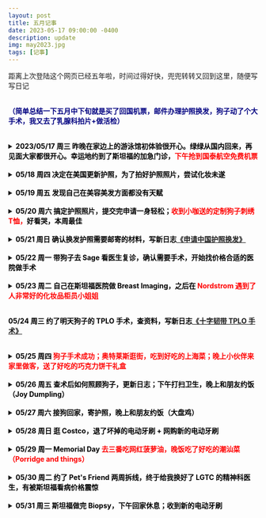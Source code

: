 ```yaml
---
layout: post
title: 五月记事
date: 2023-05-17 09:00:00 -0400
description: update
img: may2023.jpg
tags: [记事]
---
```


距离上次登陆这个网页已经五年啦，时间过得好快，兜兜转转又回到这里，随便写写日记<br>
<br>

<span style="color:navy"><b>（简单总结一下五月中下旬就是买了回国机票，邮件办理护照换发，狗子动了个大手术，我又去了乳腺科拍片+做活检）</b></span>
<br><br>


<details> 
<summary><b><span style="color:black">2023/05/17 周三 昨晚在家边上的游泳馆初体验很开心。绿绿从国内回来，再见面大家都很开心。幸运地约到了斯坦福的加急门诊，</span><span style="color:red">下午抢到国泰航空免费机票</span></b>
</summary>
<ul>
昨天晚上去家边上的健身中心游泳，新用户第一次免费体验。也是第一次带着Apple Watch游泳，完全没有问题。对健身房无感，但是游泳很开心，确实感觉今天的心情和精神状态有比昨天好。<br>
今天一早接到了Stanford Healthcare打来电话，帮我加急约到了下周二的breast imaging，本来正常约的话是一个月后，感谢 Stanford Healthcare 的接线员小姐姐和我在 One Medical 的家庭医生第一时间帮我提交了 Referral。<br>
昨天绿绿从上海回来，一个月没见了，开开心心带狗子去见Chip玩，中途没拦住让她们到草坪疯跑了好几圈，昨晚和今早刚爬起来的时候明显腿瘸，打电话约了Sage下周一看医生，也挺快就约到了。<br>
中午寻思着重新启用这个主页写写日记。开始安装<a href="https://jekyllrb.com/docs/installation/macos/" target="_blank">Jekyll</a>比较顺利，因为不想一直用 Git Push 看效果，又检索了下怎么使用local server查看更新（<a href="https://docs.github.com/en/pages/setting-up-a-github-pages-site-with-jekyll/testing-your-github-pages-site-locally-with-jekyll" target="_blank">Testing your GitHub Pages site locally with Jekyll</a>）。装Bundler时候遇到各种报错，什么 "Could not locate Gemfile" “An error occurred while installing ffi (1.9.18)” 试了网友给出的各种方法最后终于顺利搞定，在相应文件夹位置用指令 <b>bundle exec jekyll serve</b> 就可以在本地（<a href="http://127.0.0.1:4000/" target="_blank">127.0.0.1:4000/</a>）查看更新了。然后就是浏览了下之前用的代码和写的内容，想做大一点的改动但好像暂时还没这个实力 😅 <br>
下午5点和小伙伴一起参加<a href="https://mp.weixin.qq.com/s/t_peR4XntC5IO8JlqTW_FQ" target="_blank">国泰航空的抢票活动</a>，往返机票只要付税费$348.95。本来排队是一万多号，然后5:45兆铭分享了一个美卡论坛的帖子说已经有人买好了，6点论坛里有人找到bug，隐身模式从<a href="https://www.cathaypacific.com/cx/sc_CN/book-a-trip/timetable.html" target="_blank">时刻表链接</a>使用优惠码（SFOHKAA23）可以绕过排队直接定航班，正常排队反而会因为Time Out被登出。非常幸运四个人都买到票了，我和老公十月回，他俩年底回。买完票又刷了好一会儿美卡论坛那个帖子，从头到尾看了一遍。其实抢票之前就有些头疼的征兆，毕竟好久没看代码了，抢完票更是头疼的厉害，吃了两颗头孢抗一下。<br>
降低预期这个事情很有意思。晚上老公打电话回来说他今天在公司拿了非常不好吃的饭，我就顺手在他到家之前炒了个韭菜炒鸡蛋。到家一看他拿的是咖喱鸡，胡萝卜配米饭。我这么挑食一人，反而觉得还挺好吃的。<br>
晚上查资料看到入境香港需要护照六个月有效期，我护照刚好3月初到期，飞的时候差1个月不到。本来想回国更新护照的，这样一来还是得在这边办了。大晚上的下载中国领事APP，填资料，最后卡在上传照片这一步，快12点了就先不搞了。<br>
躺到床上想到就这么顺利地买上了回国机票，上一次回国还是17年时候，一晃6年了，自己都没意识到已经这么久没回去了，想到要回国了还是挺开心的。因为心思比较活络，没有像前几天一样沾到枕头就睡，爬起来又吃了100mg的喹硫平，1点时候入睡。<br>
</ul>
</details>

<br>



<details> 
<summary><b><span style="color:black">05/18 周四 决定在美国更新护照，为了拍好护照照片，尝试化妆未遂</span></b></summary>
<ul>
早上9:30起，以为睡得晚又加了药量会晚起，没想到起的还挺早。正好手机发了个警报（人口失踪）听到蹭的一下就醒了，从床上爬起来，脑袋也非常清醒。<br>
一早想着把证件照自己拍了吧！最近剪了个短发（方便洗头）发型有点杂乱，平时也不咋关注自己的容貌，去外面拍证件照也就算了，这会儿是让自己拍照上传，照片还是要印在护照上用十年的，自然是想拍的好看一点，自拍了几张怎么看怎么不满意，这种时候就非常羡慕别人会化妆啦！找出之前买东西送的粉底液小样在脸上瞎涂 😂 卸妆又不利索，感觉脸都快被折腾坏了<br>
</ul>
</details>

<br>


<details> 
<summary><b><span style="color:black">05/19 周五 发现自己在美容美发方面都没有天赋</span></b></summary>
<ul> 
想着化妆不行那折腾一下发型吧！（以下是大段吐槽，阅读可能引起不适）弄了大半天，最后发现早晨睡起来啥也不做头发状态最好，颅顶高发量多刘海相对正常可以略微遮挡额头。用直发器和梳子越搞发际线越高头发看起来越少，跟着网上学剪刘海，拉C字刘海，很简单的步骤，但是自己弄出来效果完全不对，还比原来更难看。哎对妆造真的是一点天赋都没有，放弃打扮了，护照照片明天随便整整能用就行。开始是有点沮丧的，感觉全世界都会化妆，但是不会化妆好处呢就是省了时间和钱。<br>
今天把VS的退货包裹亲手递到了邮递员叔叔的手上，这次总算不会被偷了，里面有价值90刀的泳衣；和爸妈确认了十月回国和老公一起请亲戚朋友吃饭，又看了下机票；第一次用 Toogoodtogo App 定了折扣面包明天取；收到Nordstrom和Ulta发的十刀优惠券。<br>
</ul>
</details>

<br>

<details> 
    <summary><b><span style="color:black">05/20 周六 搞定护照照片，提交完申请一身轻松；<span style="color:red">收到小咖送的定制狗子刺绣T恤，</span>好看哭，本周最佳</span></b>
</summary>
<ul> 
下午终于搞定了护照照片，从2天前想要拍个美美的照，到今天只想快速完成交差再也不用操心这个事。拍照，iPhone 抠图换白色背景，PS调尺寸，稍微头发边缘修一下，忐忐忑忑把照片传到App生怕过不了，还好照片相当顺利地通过了检测。<br>
今天有个非常非常开心的事情，就是小咖做好了狗子的定制T恤，才知道她也在湾区就直接约了个饭。晚上老公去拿完面包我们直接去了餐馆碰面，衣服真的做的超级精致！聊天时候才知道她是买了专门的机器绣，主要是前期画图比较费劲，衣服上绣了Luna和Ga宝，可以说相当爱不释手了。<br>

<img src="{{ site.url }}{{ site.baseurl }}/assets/img/content/Dog-T-shirt.JPG" >

</ul>
</details>

<br>

<details> 
<summary><b><span style="color:black">05/21 周日 确认换发护照需要邮寄的材料，写新日志<a href="{{ site.url }}{{ site.baseurl }}/blog/2023/05/21/renew-china-passport/" target="_blank">《申请中国护照换发》</a></span></b></summary>
<ul>
老公昨天带了寿司回来，就着昨天拿的面包吃了早饭和午饭，还做了个葱烧豆腐。<br>
写了新日志整理一下自己换护照要寄出的材料。<br>
查了Amex官网确认自己拿到了15K referral点数，老公也有10K MR 点数的开卡奖励。<br>
晚上把狗子之前每天清晨起床跛脚的视频整理了一下，写了个很长的邮件给Sage的医生。<br>
又在TooGoodToGo App里下了一单，店名叫Poke House，这家店还挺抢手的，秒没，明晚拿希望好吃。
</ul>
</details>



<br>

<details> 
<summary><b><span style="color:black">05/22 周一 带狗子去 Sage 看医生复诊，确认需要手术，开始找价格合适的医院做手术</span></b></summary>
<ul>
上午简单整理了一下狗子的病史，中午顺路去老公公司食堂拿饭，下午两点看医生。<br>
医生看过了邮件视频说很有帮助，这次做检查时候可以感觉到狗子膝盖有不适感，建议手术。术后需要6-8周的恢复时间，两个月之后去复诊，再往后巩固一个月看有没有问题，所以前后最好留出三个月时间陪狗子。<br>
我们是7月底去夏威夷，9月底回国，刚好都间隔两个月，中间把做完手术的狗托付给别人也不一定放心，可能还是想等10月底回美国再做。<br>
信箱里老公CSP的信用卡顺利收到没有被偷，感恩❤️<br>
本来觉得复诊费用$129还挺便宜的，毕竟保险能报销就完全不心疼，直到收到了手术预估费用，$9600起，巨贵，决定还是找别家做。
搜到了这几家：第一家是家边上的 Warm Springs Pet Hospital，华人医院，明码标价$4400，算是湾区比较便宜的，医生不是board-certified 但是经验比较丰富，谷歌评分 <a href="https://www.google.com/maps/place/Warm+Springs+Pet+Hospital/@37.4951129,-121.935069,17z/data=!3m1!4b1!4m6!3m5!1s0x808fc6597b2d0ba9:0x7fb593d371846c89!8m2!3d37.4951129!4d-121.9324941!16s%2Fg%2F11c1wvwb3h" target="_blank">4.5 (234)；</a>第二家是 Oakdale Veterinary Group，也是明码标价$4450，车程1.5小时，谷歌评分 <a href="https://www.google.com/maps/place/Oakdale+Veterinary+Group/@37.7753636,-120.820978,17z/data=!3m1!4b1!4m6!3m5!1s0x8090f9ee80c8793d:0x1bca8fc2ed053f7f!8m2!3d37.7753636!4d-120.8184031!16s%2Fg%2F1tvyl_yw" target="_blank">4.7 (264)</a>，英国医生，有一些title；最后是UC Davis，quote是$6500-$7500，只能直接去做手术，医生也不知道是哪个，感觉不太靠谱 Pass<br>

</ul>
</details>


<br>

<details> 
<summary><b><span style="color:black">05/23 周二 自己在斯坦福医院做 Breast Imaging，之后在</span><span style="color:red"> Nordstrom 遇到了人非常好的化妆品柜员小姐姐</span></b></summary>
<ul>
早上就继续联系兽医院，UC Davis回电话说最早手术时间是7月，价格是6500-7500，不接受咨询直接预约手术；另一家打了Oakdale，8:30打电话过去说会回电话，等了一整天也没回。老公说他还是prefer家边上的华人医院，比较近来回复诊也方便。<br>
中午洗了个澡，拿报纸在家门口拍照补充材料，下午护照就过了初审，接着去斯坦福看乳腺科，拍片，做了乳腺X光和超声，检查费用2200，还在保险自付范围。第一次做乳腺X光感觉胸被压的不舒服微微有点疼，第一个做X光的医生挺严肃的，做完之后笑着和我说 "You did great" 反差挺大的，被夸了有点开心；第二个做超声的医生是个很甜的小姐姐，开始前温柔地说“不好意思我的手有些凉呀”，我忙说“没事没事” 本来超声检查也很舒服，医生涂点凝胶拿机器在你胸上滑来滑去，看着医生检查心里就很踏实很有安全感，想着能在这里做最专业的检查真的是好幸运啊！最后是看片的医生，超级严肃，就和我说了三句话：“片子没啥问题，建议和上次一样做biopsy，你还有什么问题吗？” 随便扯了些有的没的，问会不会长新的，大小会不会变化；回答是有可能，大小可能随着身体激素水平变化有变化，不需要切，如果大小明显变化才需要考虑切掉。<br>
比预期提早了半小时结束，老公还在开会，我就走到Stanford Shopping Center自己去逛逛。一楼就有好多美妆柜台，看到柜台边上有挺多椅子（可以坐下来让柜姐帮忙化妆推荐产品）一开始去问了Armani的粉底，让柜姐给我推荐了个色号，直接给我推荐了5号，态度的话也是有一点点强势，说话毋庸置疑的感觉，不过我问她拿小样的时候很爽快地给我了。然后我又问她有没有遮瑕推荐，主要想遮痘印，她推荐我去另一边雅诗兰黛的试，结果遇到一个超级好的柜姐，也是甜美可爱的小姐姐。她先是在额头上给我试了两个色号，一个是和肤色接近的，另一个是更白一点的。我说我想找能遮痘印的，偏好前一个。我说我没化过妆，问她新手是不是买粉底和遮瑕就够啦？她说其实建议直接用粉底叠涂也可以遮瑕的。中间我就和她聊说自己之前吃药长了很多痘，然后就留下了很多痘印，小姐姐非常真诚地说她觉得我皮肤状态挺好的。一边给我把之前的Armani粉底擦掉，上保湿，妆前乳，再是粉底（Double Wear 1N2）告诉我说皮肤的纹理用遮瑕是遮不掉的，遮瑕比较适合遮掉比如说黑斑，遮瑕很厚的话反而会让皮肤纹理更明显。然后推荐我用Retinol产品，有皮肤科医生开的处方药，开柜产品也买得到，还去咨询旁边的柜姐问她用的哪款，给我拍了照片，真的是完全从我的角度着想。我最开始询问遮瑕产品，她先是告诉我不一定需要买遮瑕，可能粉底就够了没必要买多浪费；再是告诉我如果要遮痘印粉底其实也没用，需要买Retinol产品护肤更重要，完全没有强行给我推销任何产品，全程一直都在说我很漂亮，皮肤状态很好，不需要化妆。边上一个年纪大的柜姐也一直点头附和（给我推荐自用retinol产品的柜姐，长得很像我在亚特兰大看过的一位心理咨询师，气场特别强）真的非常幸福了。<br>
晚上在老公公司吃晚饭，下午打了会儿Pokemon，做掉了好些需要在Gym完成的任务，带了点吃的回家够明天午饭吃；回家看看电视，又在TGTG下了第三单，这次是Sunnyvale的贡茶，不知道会拿到什么呢？
<br>

</ul>
</details>

<br>

<b><span style="color:black">05/24 周三 约了明天狗子的 TPLO 手术，查资料，写新日志<a href="{{ site.url }}{{ site.baseurl }}/blog/2023/05/24/TPLO-surgery/" target="_blank">《十字韧带 TPLO 手术》</a>   </span></b>

<br>

<details> 
    <summary><b><span style="color:black">05/25 周四 </span><span style="color:red">狗子手术成功；奥特莱斯逛街，吃到好吃的上海菜；晚上小伙伴来家里做客，送了好吃的巧克力饼干礼盒</span></b></summary>
<ul>
6:30 早早地爬起来送狗子去做手术，前一晚一直做梦醒了好几次，随时准备到点爬起来。医院人还不少，医生看起来挺专业的，给我们讲解了理论知识，做了抽屉试验确认狗子的胫骨有位移。十点离开医院，两点医生打来电话告诉我手术成功。下午正好顺路去逛奥特莱斯，一直想要拉夫劳伦带小熊图案的衣服，看到折扣区有一件尺码合适的就买了，大概是刚花了四千的手术费，也不觉得这小一百的衣服贵了。又逛了Levi's的牛仔裤，也在清仓区淘到了两条尺码合适又喜欢的，反而试了几条正价的（也参加买一送一活动）都没有很喜欢。BR三折再额外八折的休闲裤，很便宜就买了，看着比较正式，平常还是牛仔裤好穿。和老公一人买了一双Clarks的鞋子，第二双20刀，还折在了比较贵的那双上。午饭是在奥特莱斯附近选了一家上海菜，点了蟹壳黄（肉松味的）午市套餐肉选了酱鸭，一份响油鳝糊，味道相当可以。幸苦老公路上来回开了三小时，还在奥特莱斯工作。晚上苏航从西雅图过来出差，顺路来我们家坐了一会儿，送了超高级的 Royce 巧克力饼干礼盒。逛了一天街，晚上觉得腰非常酸了只想躺到床上休息。非常累的一天，但写下来发现好像样样都是开心的事。
</ul>
</details>


<br>

<details> 
<summary><b><span style="color:black">05/26 周五 查术后如何照顾狗子，更新日志；下午打扫卫生，晚上和朋友约饭（Joy Dumpling）</span></b></summary>
<ul>
打电话去斯坦福医院约到下周的Biopsy，一般这种让你回去等电话都不靠谱，还得主动出击。精神科换医生也是，等了两个月没等到下文，我今天联系了才和我说这两天会给我回电话处理；再是把OVG之后几次复诊时间改到了周六，也是打电话去问Luna的情况很难得到更新，说实话其实在医院寄宿并不能给狗狗带来更多的关照，主要还是是方便了我们通勤。下午正好说阿拉法特要来，就把家里收拾了一下，把狗子的床褥洗干净。晚上去了 Joy Dumpling 吃饭，蟹黄豆腐煲还挺好吃的，樱花虾高丽菜还不错，其他点了小笼包，牛肉卷饼，三杯鸡，无功无过。晚上回家竟然把《绝世武魂》200多集全部追完了。
</ul> 
</details>


<br>

<details> 
<summary><b><span style="color:black">05/27 周六 接狗回家，寄护照，晚上和朋友约饭（大盘鸡）</span></b></summary>
<ul>
上午开车去医院接狗，把 Grubhub 和 Uber Eats Credits 用完，取了外卖回家吃午饭，赶在邮局关门前去银行开了支票，寄出护照，下周二到。两点到家，朋友约我们晚上一起吃饭，一起去吃了个大盘鸡，然后去他们家看了一下 Gaga，回家有点头痛，吃了两粒泰诺。
</ul> 
</details>


<br>


<details> 
<summary><b><span style="color:black">05/28 周日 逛 Costco，退了坏掉的电动牙刷 + 网购新的电动牙刷</span></b></summary>
<ul>
Costco 店里退掉电动牙刷，又在官网买了新款 Ora-B 的电动牙刷，换了个牌子。看到有折扣又给狗子买了好些 Dasuquin，够吃大半年了。

</ul> 
</details>


<br>

<details> 
<summary><b><span style="color:black">05/29 周一 Memorial Day</span><span style="color:red"> 去三番吃网红菠萝油，晚饭吃了好吃的潮汕菜（Porridge and things） </span></b></summary>
<ul>
十一点起床，好累啊啥事也不想做。早上把狗子从笼子里放出来的时候发现她把左边大腿内侧的毛都舔湿了，哎还好伤口没事，非常意料之外她竟然能够到。回顾了一下原因可能是伊丽莎白圈没有绑紧，她头可以向前伸出去很多。抱下楼放尿，上来给她冰敷一下伤口，喂好多东西（3种药，早饭兑水，益生菌，南瓜，洁牙粉）<br>
中午老公下来做了个豆腐汤<br>
    VS的退货包裹可能寄丢了，幸好我记下了 tracking number（<a href="https://www.fedex.com/fedextrack/?trknbr=92023901007751000078162729&trkqual=" target="_blank"> 9202 3901 0077 5100 0078 1627 29）</a> 5/19 到现在一直没有更新，联系了客服说没有丢，要最多等 21 天才会退款，让我 6/12 再联系<br>
下午小伙伴突然问要不要去三番吃好吃的，有家网红面包店卖菠萝油特别好吃，叫 <a href="https://www.google.com/maps/place/Pineapple+King+Bakery+-+San+Francisco/@37.7633718,-122.4810503,17z/data=!3m1!4b1!4m6!3m5!1s0x808587657d6e6007:0xbf8260323811d52a!8m2!3d37.7633718!4d-122.4784754!16s%2Fg%2F11b77b8q4m?entry=ttu" target="_blank">Pineapple King Bakery</a>。排了一小时，幸运地买到了最后5个菠萝油和菠萝王（泡芙）喜欢吃甜味的，所以推荐的金牌菠萝油（夹的有盐黄油）并没有特别惊艳，更喜欢巧克力和椰汁味。抹茶泡芙好吃，隔天早饭吃了原味的稍有点腻，菠萝油空气炸锅热一下倒还是很好吃。晚饭吃了一家潮汕菜叫 <a href="https://www.google.com/maps/place/Porridge+%26+Things/@37.6001028,-122.3937714,17z/data=!4m16!1m9!3m8!1s0x808f77adc552e9af:0x71853e11f63d2ed7!2sPorridge+%26+Things!8m2!3d37.6001028!4d-122.3911965!9m1!1b1!16s%2Fg%2F11j7dcfjn3!3m5!1s0x808f77adc552e9af:0x71853e11f63d2ed7!8m2!3d37.6001028!4d-122.3911965!16s%2Fg%2F11j7dcfjn3?entry=ttu" target="_blank">Porridge and things</a>，点了皮蛋瘦肉粥，招牌沙姜鸡，小炒皇（韭菜花）潮州煎蠔烙，家乡炒米粉和鱼腩煲。都很好吃，菜名按喜爱程度排序。<br>
晚上小伙伴问起我学车学的怎么样，把锅甩到老公身上说他不肯带我练车。回家路上我们就去 Santa Clara 附近洗了个车，然后让我开车回家。一路开的都有些靠右，然后老公就有点生气了，说我一直不好好听他教。态度就是比较不耐烦，后面有点慌，很多过马路时候都变了车道，左拐拐不好，方向盘打太少，后面还有个右转没看马路对面（大转弯）过来的车，还好听老公说的停了车，发现开过去的是辆警车。回家停到车库倒是一把进去了，因为老公路上态度极差，于是弄的我也非常生气。到家11点多，弄狗吃喝拉撒到12点，自己抱着狗子上下楼梯，晚上也没拉屎。气呼呼地在楼下沙发上睡，觉得在楼上会睡不着，到1点多才爬到床上睡，真是心情起起伏伏非常大的一天。
</ul> 
</details>


<br>

<details> 
<summary><b><span style="color:black">05/30 周二 约了 Pet's Friend 两周拆线，终于给我换好了 LGTC 的精神科医生，有被斯坦福看病价格震惊</span></b></summary>
<ul>
早上九点多醒，还是有点气，赖床到十点，OVG 那边兽医回了信息问 Luna 怎么样，就爬起来了。看到狗子还是很开心的，吃了昨天买的菠萝包，一个好吃的椰汁味菠萝油和一个原味菠萝王，原味的泡芙有点腻就分给老公半个，昨天的事默默揭过。<br>
早上一开始打了 Ark 想在那边约个狗子的拆线，但是后来老公说 Ark 一生黑，于是又约了 Pet's Friend，发现拆线都不收钱诶，正好还是给医生检查一下康复情况吧！<br>
然后又接到斯坦福打来的电话，告诉我手术费要一万九，保险还在 pending 明天要先填一个承诺付款表，确认了两遍没听错价格，有点吓到。上次的两个拍片检查自付了 $1800，再做一次 biopsy 保险 deductible 上限的 $5200 就满了，之后看病就不用付钱了。在斯坦福看了两次乳腺科，就花掉了 $5000，比狗子手术还贵。<br>
中午一人两个 Costco 牛角面包，配炸虾当饭吃。<br>
下午终于接到了 LGTC 那边回复，给我换了一个 Psychiatric Nurse Practitioner，一开始对学历还有些顾虑，但是那边实在是没什么偏好的精神科医生，也是我自己说的不需要什么药量调整，先试试好了。<br>
晚饭老公带饭回家，有好吃的鸡腿和蔬菜，再解决了点剩下的面包。<br>
晚上在狗子的 Ins 更新了一张照片，离上次更新快一个月了，收到好多评论祝狗子早日康复。
</ul> 
</details>



<br>

<details> 
<summary><b><span style="color:black">05/31 周三 斯坦福做完 Biopsy，下午回家休息；收到新的电动牙刷</span></b></summary>
<ul>
早上吃了两个菠萝包，没有像昨天一样机智地把黄油夹心拿出来，结果巧克力全化了，味道非常一般，有点可惜。另一个芒果味泡芙还挺不错的。中午快快地吃了昨天剩菜，然后就赶去斯坦福做 Biopsy，还凑巧遇到同一个华人医生助手，用中文交流很方便。一开始侧躺着腰有点不舒服，然后她就让我把腿弯起来，瞬间感觉好多了。打麻药时候有点疼，后面就不疼了。自己没带运动内衣，医生给了个 Wrap，不喜欢穿但是有助于伤口恢复。做完老公很快接上我回家了，本来拜托了绿绿帮忙取包裹，然后就自己取了。Costco 的电动牙刷收到了，还有一个 Petsmart 的包裹，结果发错了东西，买的维骨力给我发成了一包零食，打电话给客服重新下单。一个多小时麻药过了之后感觉还是有点疼的，不动不疼，非常非常听话地每隔一个小时冰敷十分钟，感觉过几小时有好一些。狗子顾不上一直在笼子里睡觉，今天没喝什么水，一直睡得挺香。
</ul> 
</details>